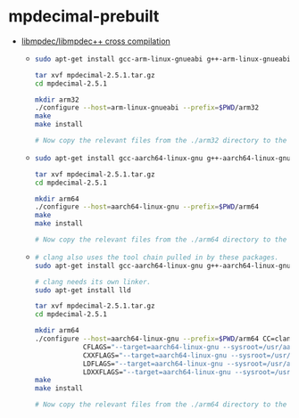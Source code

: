 mpdecimal-prebuilt
==================
- [libmpdec/libmpdec++ cross compilation](https://www.bytereef.org/howto/mpdecimal/cross-compile.html)
  - ```bash
    sudo apt-get install gcc-arm-linux-gnueabi g++-arm-linux-gnueabi

    tar xvf mpdecimal-2.5.1.tar.gz
    cd mpdecimal-2.5.1

    mkdir arm32
    ./configure --host=arm-linux-gnueabi --prefix=$PWD/arm32
    make
    make install

    # Now copy the relevant files from the ./arm32 directory to the target machine.
    ```
  - ```bash
    sudo apt-get install gcc-aarch64-linux-gnu g++-aarch64-linux-gnu

    tar xvf mpdecimal-2.5.1.tar.gz
    cd mpdecimal-2.5.1

    mkdir arm64
    ./configure --host=aarch64-linux-gnu --prefix=$PWD/arm64
    make
    make install

    # Now copy the relevant files from the ./arm64 directory to the target machine.
    ```
  - ```bash
    # clang also uses the tool chain pulled in by these packages.
    sudo apt-get install gcc-aarch64-linux-gnu g++-aarch64-linux-gnu

    # clang needs its own linker.
    sudo apt-get install lld

    tar xvf mpdecimal-2.5.1.tar.gz
    cd mpdecimal-2.5.1

    mkdir arm64
    ./configure --host=aarch64-linux-gnu --prefix=$PWD/arm64 CC=clang CXX=clang++ \
                CFLAGS="--target=aarch64-linux-gnu --sysroot=/usr/aarch64-linux-gnu" \
                CXXFLAGS="--target=aarch64-linux-gnu --sysroot=/usr/aarch64-linux-gnu -I/usr/aarch64-linux-gnu/include/c++/8/aarch64-linux-gnu" \
                LDFLAGS="--target=aarch64-linux-gnu --sysroot=/usr/aarch64-linux-gnu -fuse-ld=lld" \
                LDXXFLAGS="--target=aarch64-linux-gnu --sysroot=/usr/aarch64-linux-gnu -fuse-ld=lld"
    make
    make install

    # Now copy the relevant files from the ./arm64 directory to the target machine.
    ```
